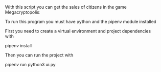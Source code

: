 With this script you can get the sales of citizens in the game Megacryptopolis:

To run this program you must have python and the pipenv module installed

First you need to create a virtual environment and project dependencies with

pipenv install

Then you can run the project with

pipenv run python3 ui.py
